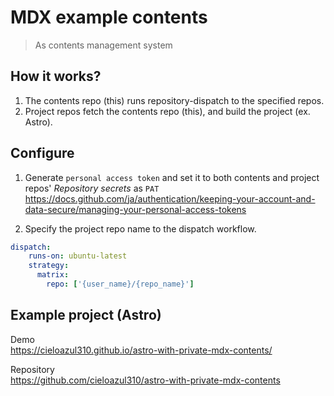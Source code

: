 # MDX example contents

> As contents management system

## How it works?

1. The contents repo (this) runs repository-dispatch to the specified repos.
2. Project repos fetch the contents repo (this), and build the project (ex. Astro).

## Configure

1. Generate `personal access token` and set it to both contents and project repos' *Repository secrets* as `PAT`  
<https://docs.github.com/ja/authentication/keeping-your-account-and-data-secure/managing-your-personal-access-tokens>

2. Specify the project repo name to the dispatch workflow.

```yml
dispatch:
    runs-on: ubuntu-latest
    strategy:
      matrix:
        repo: ['{user_name}/{repo_name}']
```

## Example project (Astro)

Demo  
<https://cieloazul310.github.io/astro-with-private-mdx-contents/>

Repository  
<https://github.com/cieloazul310/astro-with-private-mdx-contents>

